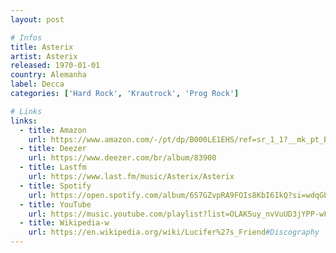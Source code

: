 ```yaml
---
layout: post

# Infos
title: Asterix
artist: Asterix
released: 1970-01-01
country: Alemanha
label: Decca
categories: ['Hard Rock', 'Krautrock', 'Prog Rock']

# Links
links:
  - title: Amazon
    url: https://www.amazon.com/-/pt/dp/B000LE1EHS/ref=sr_1_1?__mk_pt_BR=%C3%85M%C3%85%C5%BD%C3%95%C3%91&dchild=1&keywords=B000LE1EHS&qid=1614454047&sr=8-1&tag=kvnol08-20
  - title: Deezer
    url: https://www.deezer.com/br/album/83900
  - title: Lastfm
    url: https://www.last.fm/music/Asterix/Asterix
  - title: Spotify
    url: https://open.spotify.com/album/6S7GZvpRA9FOIs8KbI6IkQ?si=wdqGbWe3T6mX1OmN-bQRtw
  - title: YouTube
    url: https://music.youtube.com/playlist?list=OLAK5uy_nvVuUD3jYPP-wF2eHPO6PMkso8i1X077Y
  - title: Wikipedia-w
    url: https://en.wikipedia.org/wiki/Lucifer%27s_Friend#Discography
---
```

